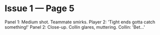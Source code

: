 # Issue 1 — Page 5

Panel 1: Medium shot. Teammate smirks. Player 2: 'Tight ends gotta catch something!'
Panel 2: Close-up. Collin glares, muttering. Collin: 'Bet…'
